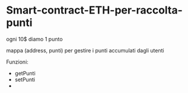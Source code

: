 # Smart-contract-ETH-per-raccolta-punti

ogni 10$ diamo 1 punto

mappa (address, punti) per gestire i punti accumulati dagli utenti

Funzioni:
  - getPunti
  - setPunti
  - 
